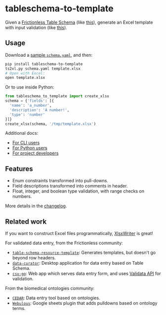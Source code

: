# tableschema-to-template

Given a [Frictionless Table Schema](https://specs.frictionlessdata.io/table-schema/)
(like [this](https://raw.githubusercontent.com/hubmapconsortium/tableschema-to-template/main/tests/fixtures/schema.yaml)),
generate an Excel template with input validation
(like [this](https://raw.githubusercontent.com/hubmapconsortium/tableschema-to-template/main/tests/fixtures/template.xlsx)).

## Usage

Download a [sample `schema.yaml`](https://raw.githubusercontent.com/hubmapconsortium/tableschema-to-template/main/tests/fixtures/schema.yaml), and then:

```sh
pip install tableschema-to-template
ts2xl.py schema.yaml template.xlsx
# Open with Excel:
open template.xlsx
```

Or to use inside Python:
```python
from tableschema_to_template import create_xlsx
schema = {'fields': [{
  'name': 'a_number',
  'description': 'A number!',
  'type': 'number'
}]}
create_xlsx(schema, '/tmp/template.xlsx')
```

Additional docs:
- [For CLI users](https://github.com/hubmapconsortium/tableschema-to-template/blob/main/README-cli.md#readme)
- [For Python users](https://github.com/hubmapconsortium/tableschema-to-template/blob/main/README-py.md#readme)
- [For project developers](https://github.com/hubmapconsortium/tableschema-to-template/blob/main/README-dev.md#readme)

## Features

- Enum constraints transformed into pull-downs.
- Field descriptions transformed into comments in header.
- Float, integer, and boolean type validation, with range checks on numbers.

More details in the [changelog](https://github.com/hubmapconsortium/tableschema-to-template/blob/main/CHANGELOG.md#readme).

## Related work

If you want to construct Excel files programmatically, [XlsxWriter](https://xlsxwriter.readthedocs.io/) is great!

For validated data entry, from the Frictionless community:
- [`table-schema-resource-template`](https://pypi.org/project/table-schema-resource-template/): Generates templates, but doesn't go beyond row headers. 
- [`data-curator`](https://github.com/qcif/data-curator): Desktop application for data entry based on Table Schema.
- [`csv-gg`](https://github.com/etalab/csv-gg): Web app which serves data entry form, and uses [Validata API](https://git.opendatafrance.net/validata/) for validation. 

From the biomedical ontologies community:
- [`CEDAR`](https://more.metadatacenter.org/): Data entry tool based on ontologies.
- [`Webulous`](https://www.ebi.ac.uk/spot/webulous/): Google sheets plugin that adds pulldowns based on ontology terms.
